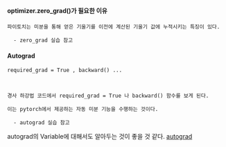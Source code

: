 #### optimizer.zero_grad()가 필요한 이유

    파이토치는 미분을 통해 얻은 기울기를 이전에 계산된 기울기 값에 누적시키는 특징이 있다.

      - zero_grad 실습 참고

#### Autograd 

    required_grad = True , backward() ...



    경사 하강법 코드에서 required_grad = True 나 backward() 함수를 보게 된다.

    이는 pytorch에서 제공하는 자동 미분 기능을 수행하는 것이다.

      - autograd 실습 참고 

autograd의 Variable에 대해서도 알아두는 것이 좋을 것 같다. [autograd](https://data-panic.tistory.com/8)    
    
   


